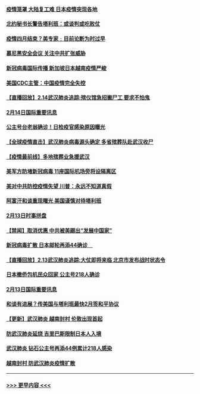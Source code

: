 #### [疫情笼罩 大陆复工难 日本疫情突现各地](../pages/prog202/a102777455.md?t=02150944) 
#### [北约秘书长警告塔利班：或谈判或吃败仗](../pages/prog202/a102777442.md?t=02150944) 
#### [疫情四月结束？美专家﹕目前论断为时过早](../pages/prog202/a102777248.md?t=02150944) 
#### [慕尼黑安全会议 关注中共扩张威胁](../pages/prog202/a102777254.md?t=02150944) 
#### [新冠病毒国际传播 新加坡日本越南疫情严峻](../pages/prog202/a102777245.md?t=02150944) 
#### [美国CDC主管：中国疫情完全失控](../pages/prog202/a102777236.md?t=02150944) 
#### [【直播回放】2.14武汉肺炎追踪:殡仪馆急招搬尸工 要求不怕鬼](../pages/prog202/a102777141.md?t=02150944) 
#### [2月14日国际重要讯息](../pages/prog202/a102777073.md?t=02150944) 
#### [公主号台老翁确诊！日检疫官感染原因曝光](../pages/prog202/a102777075.md?t=02150944) 
#### [【全球疫情直击】武汉肺炎病毒源头确定 多省殡葬队赴武汉收尸](../pages/prog202/a102777026.md?t=02150944) 
#### [【疫情最前线】多地殡葬业急援武汉](../pages/prog202/a102776986.md?t=02150944) 
#### [美军方防堵新冠病毒 11座国际机场旁将设隔离区](../pages/prog202/a102776870.md?t=02150944) 
#### [美对中共防控疫情失望 川普：永远不知道真假](../pages/prog202/a102776836.md?t=02150944) 
#### [阿富汗和谈重现曙光 美国谨慎对待塔利班](../pages/prog202/a102776748.md?t=02150944) 
#### [2月13日时事拼盘](../pages/prog202/a102776689.md?t=02150944) 
#### [【禁闻】取消优惠 中共被美踢出“发展中国家”](../pages/prog202/a102776670.md?t=02150944) 
#### [新冠病毒扩散 日本邮轮再添44确诊　](../pages/prog202/a102776518.md?t=02150944) 
#### [【直播回放】2.13武汉肺炎追踪:大仗即将来临 北京市发布战时状态令](../pages/prog202/a102776399.md?t=02150944) 
#### [日本撤侨包机民众回家 公主号218人确诊](../pages/prog202/a102776346.md?t=02150944) 
#### [2月13日国际重要讯息](../pages/prog202/a102776339.md?t=02150944) 
#### [和谈有进展？传美国与塔利班最快2月签和平协议](../pages/prog202/a102776291.md?t=02150944) 
#### [【更新】武汉肺炎 越南封村 伦敦出现首起](../pages/prog202/a102770740.md?t=02150944) 
#### [防武汉肺炎延烧 吉里巴斯限制日本人入境](../pages/prog202/a102776276.md?t=02150944) 
#### [武汉肺炎 钻石公主号再添44例累计218人感染](../pages/prog202/a102776089.md?t=02150944) 
#### [越南封村 防武汉肺炎疫情扩散](../pages/prog202/a102776214.md?t=02150944) 

----
#### [ >>> 更早内容 <<< ](../indexes/prog202-earlier.md)
